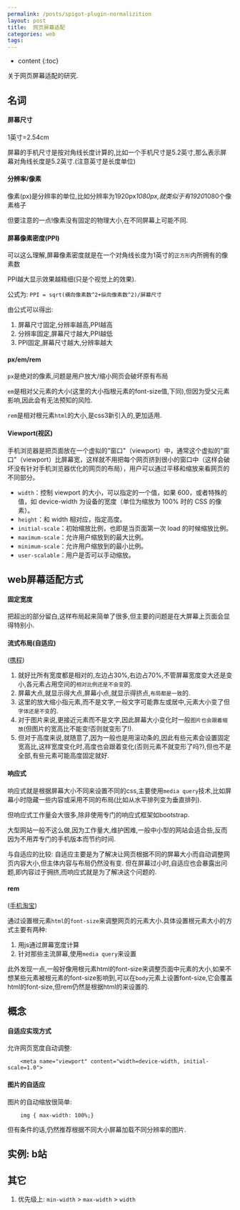 ```yaml
---
permalink: /posts/spigot-plugin-normalizition
layout: post
title:  网页屏幕适配
categories: web
tags:
---
```


* content
{:toc}

关于网页屏幕适配的研究.




## 名词

#### 屏幕尺寸
1英寸=2.54cm

屏幕的手机尺寸是按对角线长度计算的,比如一个手机尺寸是5.2英寸,那么表示屏幕对角线长度是5.2英寸.(注意英寸是长度单位)

#### 分辨率/像素
像素(px)是分辨率的单位,比如分辨率为1920px*1080px,就类似于有1920*1080个像素格子

但要注意的一点!像素没有固定的物理大小,在不同屏幕上可能不同.

#### 屏幕像素密度(PPI)
可以这么理解,屏幕像素密度就是在一个对角线长度为1英寸的`正方形`内所拥有的像素数

PPI越大显示效果越精细(只是个视觉上的效果).

公式为: `PPI = sqrt(横向像素数^2+纵向像素数^2)/屏幕尺寸`

由公式可以得出:

1. 屏幕尺寸固定,分辨率越高,PPI越高
2. 分辨率固定,屏幕尺寸越大,PPI越低
3. PPI固定,屏幕尺寸越大,分辨率越大

#### px/em/rem
`px`是绝对的像素,问题是用户放大/缩小网页会破坏原有布局

`em`是相对父元素的大小(这里的大小指根元素的font-size值,下同),但因为受父元素影响,因此会有无法预知的风险.

`rem`是相对根元素`html`的大小,是css3新引入的,更加适用.

#### Viewport(视区)
手机浏览器是把页面放在一个虚拟的"窗口"（viewport）中，通常这个虚拟的"窗口"（viewport）比屏幕宽，这样就不用把每个网页挤到很小的窗口中（这样会破坏没有针对手机浏览器优化的网页的布局），用户可以通过平移和缩放来看网页的不同部分。

* `width`：控制 viewport 的大小，可以指定的一个值，如果 600，或者特殊的值，如 device-width 为设备的宽度（单位为缩放为 100% 时的 CSS 的像素）。
* `height`：和 width 相对应，指定高度。
* `initial-scale`：初始缩放比例，也即是当页面第一次 load 的时候缩放比例。
* `maximum-scale`：允许用户缩放到的最大比例。
* `minimum-scale`：允许用户缩放到的最小比例。
* `user-scalable`：用户是否可以手动缩放。

## web屏幕适配方式

#### 固定宽度
把超出的部分留白,这样布局起来简单了很多,但主要的问题是在大屏幕上页面会显得特别小.

#### 流式布局(自适应)
([携程](http://m.ctrip.com/html5/))

1. 就好比所有宽度都是相对的,左边占30%,右边占70%,不管屏幕宽度变大还是变小,各元素占用空间的`相对比例还是不会变`的.
2. 屏幕大点,就显示得大点,屏幕小点,就显示得挤点,`布局都是一致`的.
3. 这里的放大缩小指元素,而不是文字,一般文字可能靠左或居中,元素大小变了但`字体还是不变`的.
4. 对于图片来说,更接近元素而不是文字,因此屏幕大小变化时一般`图片也会跟着缩放`(但图片的宽高比不能变!否则就变形了!).
5. 但对于高度来说,就随意了,因为一般也是用滚动条的,因此有些元素会设置固定宽高比,这样宽度变化时,高度也会跟着变化(否则元素不就变形了吗?),但也不是全部,有些元素可能高度固定就好.
    
#### 响应式
响应式就是根据屏幕大小不同来设置不同的css,主要使用`media query`技术,比如屏幕小时隐藏一些内容或采用不同的布局(比如从水平排列变为垂直排列).

但响应式工作量会大很多,除非使用专门的响应式框架如bootstrap.

大型网站一般不这么做,因为工作量大,维护困难,一般中小型的网站会适合些,反而因为不用弄专门的手机版本而节约时间.

与自适应的比较: 自适应主要是为了解决让网页根据不同的屏幕大小而自动调整网页内容大小,但主体内容与布局仍然没有变.
但在屏幕过小时,自适应也会暴露出问题,即内容过于拥挤,而响应式就是为了解决这个问题的.

#### rem
([手机淘宝](https://m.taobao.com))

通过设置根元素`html`的`font-size`来调整网页的元素大小.具体设置根元素大小的方式主要有两种:

1. 用js通过屏幕宽度计算
2. 针对那些主流屏幕,使用`media query`来设置

此外发现一点,一般好像用根元素html的font-size来调整页面中元素的大小,如果不想某些元素被根元素的font-size影响到,可以在`body`元素上设置font-size,它会覆盖html的font-size,但rem仍然是根据html的来设置的.

## 概念

#### 自适应实现方式
允许网页宽度自动调整:

        <meta name="viewport" content="width=device-width, initial-scale=1.0">

#### 图片的自适应
图片的自动缩放很简单:

        img { max-width: 100%;}

但有条件的话,仍然推荐根据不同大小屏幕加载不同分辨率的图片.

## 实例: b站

## 其它
1. 优先级上: `min-width` > `max-width` > `width`
